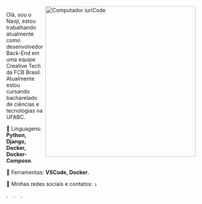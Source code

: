 <img src="https://raw.githubusercontent.com/MicaelliMedeiros/micaellimedeiros/master/image/computer-illustration.png" min-width="400px" max-width="400px" width="400px" align="right" alt="Computador iuriCode">

<p align="left"> 
  Olá, sou o Naoji, estou trabalhando atualmente como desenvolvedor Back-End em uma equipe Creative Tech da FCB Brasil. 
  Atualmente estou cursando bacharelado de ciências e tecnologias na UFABC.
</p>

<p align="left">
  🦄 Linguagens: <strong>Python, Django, Docker, Docker-Compose.</strong>
</p>

<p align="left">
  💼 Ferramentas: <strong>VSCode, Docker.</strong>
</p>

<p align="left">
  💌 Minhas redes sociais e contatos: ⤵️
</p>

<p align="left">
  
  <a href="https://www.linkedin.com/in/naojiokamoto/" alt="Linkedin">
  <img src="https://cdn-icons-png.flaticon.com/512/3536/3536505.png" style="width:3%"></a>

  <a href="https://api.whatsapp.com/send?phone=5511966484342" alt="WhatsApp">
  <img src="https://cdn-icons-png.flaticon.com/512/1384/1384055.png" style="width:3%"></a>


  <a href="https://www.instagram.com/naoji_okamoto/" alt="Instagram">
  <img src="https://cdn-icons-png.flaticon.com/128/2111/2111463.png" style="width:3%"></a>
</p>  

